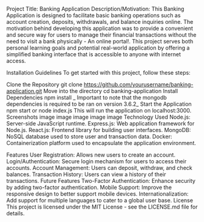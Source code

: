 Project Title: Banking Application Description/Motivation: This Banking Application is designed to facilitate basic banking operations such as account creation, deposits, withdrawals, and balance inquiries online. The motivation behind developing this application was to provide a convenient and secure way for users to manage their financial transactions without the need to visit a bank physically - An online portal!. This project serves both personal learning goals and potential real-world application by offering a simplified banking interface that is accessible to anyone with internet access.

Installation Guidelines To get started with this project, follow these steps:

Clone the Repository git clone https://github.com/yourusername/banking-application.git
Move into the directory cd banking-application
Install Dependencies npm install _ Important to note that the mongodb dependencies is required to be ran on version 3.6.2_
Start the Application npm start or node index.js This will run the application on localhost:3000. Screenshots image image image image image
Technology Used Node.js: Server-side JavaScript runtime. Express.js: Web application framework for Node.js. React.js: Frontend library for building user interfaces. MongoDB: NoSQL database used to store user and transaction data. Docker: Containerization platform used to encapsulate the application environment.

Features User Registration: Allows new users to create an account. Login/Authentication: Secure login mechanism for users to access their accounts. Account Management: Users can deposit, withdraw, and check balances. Transaction History: Users can view a history of their transactions. Future Features Two-Factor Authentication: Enhance security by adding two-factor authentication. Mobile Support: Improve the responsive design to better support mobile devices. Internationalization: Add support for multiple languages to cater to a global user base. License This project is licensed under the MIT License - see the LICENSE.md file for details.
